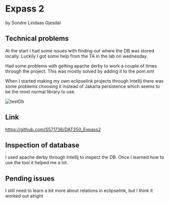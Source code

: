 # Expass 2
by Sondre Lindaas Gjesdal

## Technical problems

At the start I had some issues with finding out where the DB was stored locally. Luckily I got some help from the TA in the lab on wednesday.

Had some problems with getting apache derby to work a couple of times through the project. This was mostly solved by adding it to the pom.xml

When I started making my own eclipselink projects through Intellij there was some problems choosing it instead of Jakarta persistence which seems to be the most normal library to use.

![testDb](../dat250-jpa-example/Testdb.png)

## Link

https://github.com/S571736/DAT250_Expass2

## Inspection of database

I used apache derby through Intellij to inspect the DB. Once I learned how to use the tool it helped me a lot.

## Pending issues

I still need to learn a bit more about relations in eclipselink, but I think it worked out alright